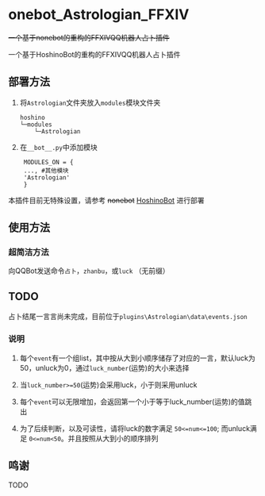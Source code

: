 # onebot_Astrologian_FFXIV
 ~~一个基于nonebot的重构的FFXIVQQ机器人占卜插件~~

 一个基于HoshinoBot的重构的FFXIVQQ机器人占卜插件

## 部署方法
1. 将`Astrologian`文件夹放入`modules`模块文件夹
   
    ```
    hoshino
    └─modules
        └─Astrologian
    ```

2. 在`__bot__.py`中添加模块
   ```
    MODULES_ON = {
    ..., #其他模块
    'Astrologian'
    }
   ```
本插件目前无特殊设置，请参考 ~~nonebot~~ [HoshinoBot](https://github.com/Ice-Cirno/HoshinoBot) 进行部署

## 使用方法
### 超简洁方法
向QQBot发送命令`占卜`，`zhanbu`，或`luck` （无前缀）

## TODO

占卜结尾一言言尚未完成，目前位于`plugins\Astrologian\data\events.json`
### 说明
1. 每个`event`有一个组list，其中按从大到小顺序储存了对应的一言，默认luck为50，unluck为0，通过`luck_number`(运势)的大小来选择

2. 当`luck_number>=50`(运势)会采用luck，小于则采用unluck

3. 每个`event`可以无限增加，会返回第一个小于等于luck_number(运势)的值跳出

4. 为了后续判断，以及可读性，请将luck的数字满足 `50<=num<=100`; 而unluck满足 `0<=num<50`。并且按照从大到小的顺序排列

## 鸣谢
TODO

